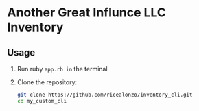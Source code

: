 # Another Great Influnce LLC Inventory 

## Usage

1. Run ruby ```app.rb in``` the terminal

1. Clone the repository:

   ```bash
   git clone https://github.com/ricealonzo/inventory_cli.git
   cd my_custom_cli
